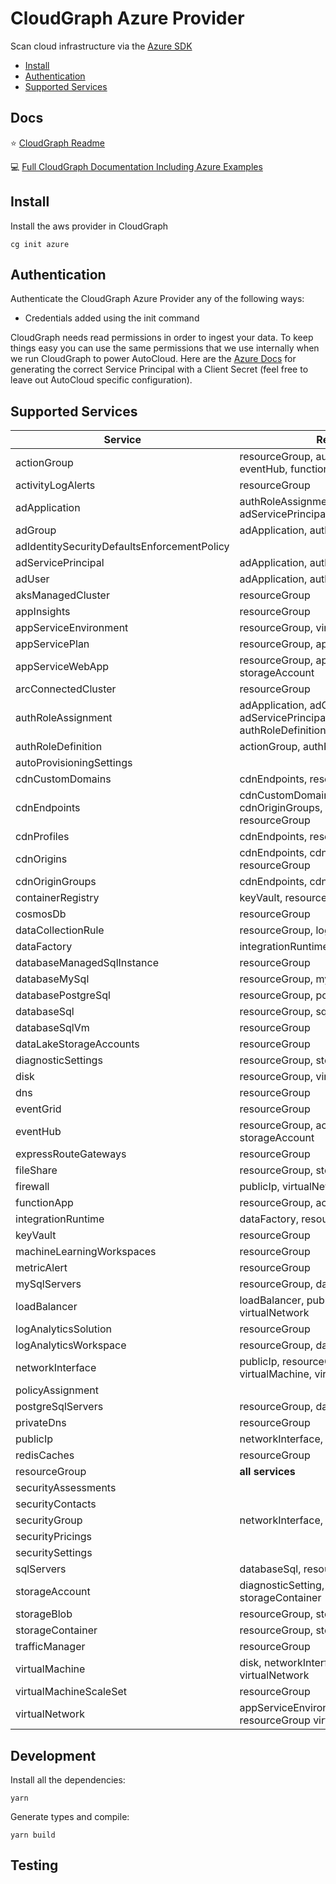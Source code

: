 # CloudGraph Azure Provider

Scan cloud infrastructure via the [Azure SDK](https://github.com/Azure/azure-sdk-for-js)

<!-- toc -->

- [Install](#install)
- [Authentication](#authentication)
- [Supported Services](#supported-services)
<!-- tocstop -->

## Docs

⭐ [CloudGraph Readme](https://github.com/cloudgraphdev/cli)

💻 [Full CloudGraph Documentation Including Azure Examples](https://docs.cloudgraph.dev)

## Install

Install the aws provider in CloudGraph

```console
cg init azure
```

## Authentication

Authenticate the CloudGraph Azure Provider any of the following ways:

- Credentials added using the init command

CloudGraph needs read permissions in order to ingest your data. To keep things easy you can use the same permissions that we use internally when we run CloudGraph to power AutoCloud. Here are the [Azure Docs](https://docs.autocloud.dev/connect-an-environment/azure) for generating the correct Service Principal with a Client Secret (feel free to leave out AutoCloud specific configuration).

## Supported Services

| Service                                     | Relations                                                                 |
| ------------------------------------------- | ------------------------------------------------------------------------- |
| actionGroup                                 | resourceGroup, authRoleDefinition, eventHub, functionApp                  |
| activityLogAlerts                           | resourceGroup                                                             |
| adApplication                               | authRoleAssignment, adGroup, adServicePrincipal, adUser                   |
| adGroup                                     | adApplication, authRoleAssignment                                         |
| adIdentitySecurityDefaultsEnforcementPolicy |                                                                           |
| adServicePrincipal                          | adApplication, authRoleAssignment                                         |
| adUser                                      | adApplication, authRoleAssignment                                         |
| aksManagedCluster                           | resourceGroup                                                             |
| appInsights                                 | resourceGroup                                                             |
| appServiceEnvironment                       | resourceGroup, virtualNetwork                                             |
| appServicePlan                              | resourceGroup, appServiceWebApp                                           |
| appServiceWebApp                            | resourceGroup, appServicePlan, storageAccount                             |
| arcConnectedCluster                         | resourceGroup                                                             |
| authRoleAssignment                          | adApplication, adGroup, adServicePrincipal, adUser, authRoleDefinition    |
| authRoleDefinition                          | actionGroup, authRoleAssignment                                           |
| autoProvisioningSettings                    |                                                                           |
| cdnCustomDomains                            | cdnEndpoints, resourceGroup                                               |
| cdnEndpoints                                | cdnCustomDomains, cdnOrigins, cdnOriginGroups, cdnProfiles, resourceGroup |
| cdnProfiles                                 | cdnEndpoints, resourceGroup                                               |
| cdnOrigins                                  | cdnEndpoints, cdnOriginGroups, resourceGroup                              |
| cdnOriginGroups                             | cdnEndpoints, cdnOrigins, resourceGroup                                   |
| containerRegistry                           | keyVault, resourceGroup                                                   |
| cosmosDb                                    | resourceGroup                                                             |
| dataCollectionRule                          | resourceGroup, logAnalyticsWorkspace                                      |
| dataFactory                                 | integrationRuntime, resourceGroup                                         |
| databaseManagedSqlInstance                  | resourceGroup                                                             |
| databaseMySql                               | resourceGroup, mySqlServers                                               |
| databasePostgreSql                          | resourceGroup, postgreSqlServers                                          |
| databaseSql                                 | resourceGroup, sqlServers                                                 |
| databaseSqlVm                               | resourceGroup                                                             |
| dataLakeStorageAccounts                     | resourceGroup                                                             |
| diagnosticSettings                          | resourceGroup, storageAccount                                             |
| disk                                        | resourceGroup, virtualMachine                                             |
| dns                                         | resourceGroup                                                             |
| eventGrid                                   | resourceGroup                                                             |
| eventHub                                    | resourceGroup, actionGroup, storageAccount                                |
| expressRouteGateways                        | resourceGroup                                                             |
| fileShare                                   | resourceGroup, storageAccount                                             |
| firewall                                    | publicIp, virtualNetwork                                                  |
| functionApp                                 | resourceGroup, actionGroup                                                |
| integrationRuntime                          | dataFactory, resourceGroup                                                |
| keyVault                                    | resourceGroup                                                             |
| machineLearningWorkspaces                   | resourceGroup                                                             |
| metricAlert                                 | resourceGroup                                                             |
| mySqlServers                                | resourceGroup, databaseMySql                                              |
| loadBalancer                                | loadBalancer, publicIp, resourceGroup, virtualNetwork                     |
| logAnalyticsSolution                        | resourceGroup                                                             |
| logAnalyticsWorkspace                       | resourceGroup, dataCollectionRule                                         |
| networkInterface                            | publicIp, resourceGroup, securityGroup, virtualMachine, virtualNetwork    |
| policyAssignment                            |                                                                           |
| postgreSqlServers                           | resourceGroup, databasePostgreSql                                         |
| privateDns                                  | resourceGroup                                                             |
| publicIp                                    | networkInterface, resourceGroup                                           |
| redisCaches                                 | resourceGroup                                                             |
| resourceGroup                               | **all services**                                                          |
| securityAssessments                         |                                                                           |
| securityContacts                            |                                                                           |
| securityGroup                               | networkInterface, resourceGroup                                           |
| securityPricings                            |                                                                           |
| securitySettings                            |                                                                           |
| sqlServers                                  | databaseSql, resourceGroup                                                |
| storageAccount                              | diagnosticSetting, resourceGroup, storageContainer                        |
| storageBlob                                 | resourceGroup, storageContainer                                           |
| storageContainer                            | resourceGroup, storageAccount                                             |
| trafficManager                              | resourceGroup                                                             |
| virtualMachine                              | disk, networkInterface, resourceGroup, virtualNetwork                     |
| virtualMachineScaleSet                      | resourceGroup                                                             |
| virtualNetwork                              | appServiceEnvironment,networkInterface, resourceGroup virtualMachine      |

## Development

Install all the dependencies:

```console
yarn
```

Generate types and compile:

```console
yarn build
```

## Testing

<!-- testing -->

<!-- testingstop -->
